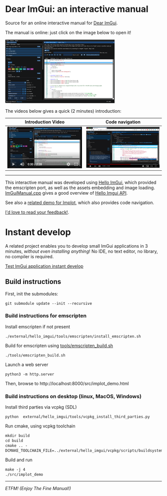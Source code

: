 # Dear ImGui: an interactive manual

Source for an online interactive manual for [Dear ImGui](https://github.com/ocornut/imgui).

The manual is online: just click on the image below to open it!

[![ImGui Manual](doc/images/link_manual.png)](https://traineq.org/imgui_manual/src/imgui_manual.html)

The videos below gives a quick (2 minutes) introduction:

| Introduction Video | Code navigation |
|--------------------|-----------------|
|[![Introduction Video](doc/images/link_youtube_demo.png)](https://www.youtube.com/watch?v=MJ5jgoPPjH4)| [![Navigation Video](doc/images/link_youtube_demo_nav.png)](https://www.youtube.com/watch?v=5jHilwGNSmA&feature=youtu.be)|


---
This interactive manual was developed using [Hello ImGui](https://github.com/pthom/hello_imgui), which provided the emscripten port, as well as the assets embedding and image loading. [ImGuiManual.cpp](src/ImGuiManual.cpp) gives a good overview of [Hello Imgui API](https://github.com/pthom/hello_imgui/blob/master/src/hello_imgui/hello_imgui_api.md).

See also a [related demo for Implot](https://traineq.org/implot_demo/src/implot_demo.html), which also provides code navigation.

[I'd love to read your feedback!](https://github.com/pthom/imgui_manual/issues/1). 


# Instant develop

A related project enables you to develop small ImGui applications in 3 minutes, *without even installing anything*! No IDE, no text editor, no library, no compiler is required.

[Test ImGui application instant develop](https://github.com/pthom/hello_imgui_my_app/tree/gitpod#instant-develop)


## Build instructions

First, init the submodules:
````
git submodule update --init --recursive
````


### Build instructions for emscripten

Install emscripten if not present

````
./external/hello_imgui/tools/emscripten/install_emscripten.sh
````

Build for emscripten using [tools/emscripten_build.sh](tools/emscripten_build.sh)
````
./tools/emscripten_build.sh
````

Launch a web server
````
python3 -m http.server
````

Then, browse to http://localhost:8000/src/implot_demo.html

### Build instructions on desktop (linux, MacOS, Windows)

Install third parties via vcpkg (SDL)
````
python  external/hello_imgui/tools/vcpkg_install_third_parties.py
````

Run cmake, using vcpkg toolchain
````
mkdir build
cd build
cmake .. -DCMAKE_TOOLCHAIN_FILE=../external/hello_imgui/vcpkg/scripts/buildsystems/vcpkg.cmake
````

Build and run
````
make -j 4
./src/implot_demo
````

---

_ETFM! (Enjoy The Fine Manual!)_
